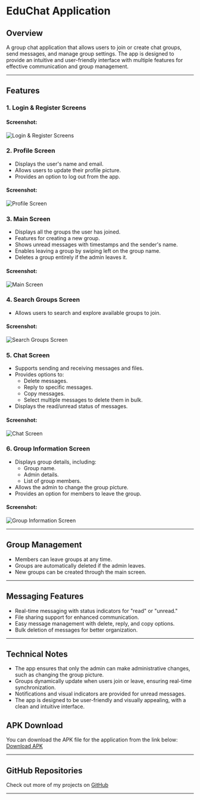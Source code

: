 # EduChat Application

## Overview
A group chat application that allows users to join or create chat groups, send messages, and manage group settings. The app is designed to provide an intuitive and user-friendly interface with multiple features for effective communication and group management.

---

## Features

### **1. Login & Register Screens**
#### Screenshot:
![Login & Register Screens](assets/screenshots/login_screen.jpg)


### **2. Profile Screen**
- Displays the user's name and email.
- Allows users to update their profile picture.
- Provides an option to log out from the app.

#### Screenshot:
![Profile Screen](assets/screenshots/profile_screen.jpg)

### **3. Main Screen**
- Displays all the groups the user has joined.
- Features for creating a new group.
- Shows unread messages with timestamps and the sender's name.
- Enables leaving a group by swiping left on the group name.
- Deletes a group entirely if the admin leaves it.

#### Screenshot:
![Main Screen](assets/screenshots/main_screen.jpg)

### **4. Search Groups Screen**
- Allows users to search and explore available groups to join.

#### Screenshot:
![Search Groups Screen](assets/screenshots/search_groups_screen.jpg)

### **5. Chat Screen**
- Supports sending and receiving messages and files.
- Provides options to:
  - Delete messages.
  - Reply to specific messages.
  - Copy messages.
  - Select multiple messages to delete them in bulk.
- Displays the read/unread status of messages.

#### Screenshot:
![Chat Screen](assets/screenshots/chat_screen.png)

### **6. Group Information Screen**
- Displays group details, including:
  - Group name.
  - Admin details.
  - List of group members.
- Allows the admin to change the group picture.
- Provides an option for members to leave the group.

#### Screenshot:
![Group Information Screen](assets/screenshots/group_info_screen.png)

---

## Group Management
- Members can leave groups at any time.
- Groups are automatically deleted if the admin leaves.
- New groups can be created through the main screen.

---

## Messaging Features
- Real-time messaging with status indicators for "read" or "unread."
- File sharing support for enhanced communication.
- Easy message management with delete, reply, and copy options.
- Bulk deletion of messages for better organization.

---

## Technical Notes
- The app ensures that only the admin can make administrative changes, such as changing the group picture.
- Groups dynamically update when users join or leave, ensuring real-time synchronization.
- Notifications and visual indicators are provided for unread messages.
- The app is designed to be user-friendly and visually appealing, with a clean and intuitive interface.


## APK Download
You can download the APK file for the application from the link below:
[Download APK](https://github.com/8MB0/EduChat/releases/download/v1.0/app-release.apk)

---

## GitHub Repositories
Check out more of my projects on [GitHub](https://github.com/8MB0)


---